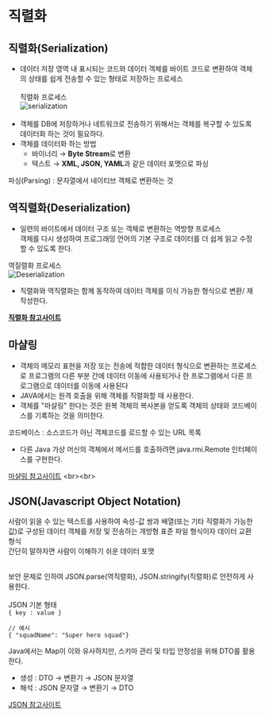 # 직렬화

## 직렬화(Serialization)
- 데이터 저장 영역 내 표시되는 코드와 데이터 객체를 바이트 코드로 변환하여 객체의 상태를 쉽게 전송할 수 있는 형태로 저장하는 프로세스<br><br>
직렬화 프로세스<br>
![serialization](https://hazelcast.com/wp-content/uploads/2021/12/serialization-diagram-800x364-1.png)
<br><br>
- 객체를 DB에 저장하거나 네트워크로 전송하기 위해서는 객체를 복구할 수 있도록 데이터화 하는 것이 필요하다.
- 객체를 데이터화 하는 방법
  - 바이너리 &rarr; **Byte Stream**로 변환
  - 텍스트 &rarr; **XML, JSON, YAML**과 같은 데이터 포맷으로 파싱

 파싱(Parsing) : 문자열에서 네이티브 객체로 변환하는 것<br>

## 역직렬화(Deserialization)
- 일련의 바이트에서 데이터 구조 또는 객체로 변환하는 역방향 프로세스<br>
객체를 다시 생성하여 프로그래밍 언어의 기본 구조로 데이터를 더 쉽게 읽고 수정할 수 있도록 한다.


역질렬화 프로세스<br>
![Deserialization](https://hazelcast.com/wp-content/uploads/2021/12/serialization-deserialization-diagram-800x318-1.png)
<br>

- 직렬화와 역직렬화는 함께 동작하여 데이터 객체를 이식 가능한 형식으로 변환/ 재작성한다.

**[직렬화 참고사이트](https://hazelcast.com/glossary/serialization/)**

## 마샬링
- 객체의 메모리 표현을 저장 또는 전송에 적합한 데이터 형식으로 변환하는 프로세스로 프로그램의 다른 부분 간에 데이터 이동에 사용되거나 한 프로그램에서 다른 프로그램으로 데이터를 이동에 사용된다
- JAVA에서는 원격 호출을 위해 객체를 직렬화할 때 사용한다.
- 객체를 "마샬링" 한다는 것은 원복 객체의 복사본을 얻도록 객체의 상태와 코드베이스를 기록하는 것을 의미한다.<br> 

코드베이스 : 소스코드가 아닌 객체코드를 로드할 수 있는 URL 목록
- 다른 Java 가상 머신의 객체에서 메서드를 호출하려면 java.rmi.Remote 인터페이스를 구현한다.<br>

[마샬링 참고사이트](https://en.wikipedia.org/wiki/Marshalling_(computer_science))
<br><br>

## JSON(Javascript Object Notation)

사람이 읽을 수 있는 텍스트를 사용하여 속성-값 쌍과 배열(또는 기타 직렬화가 가능한 값)로 구성된 데이터 객체를 저장 및 전송하는 개방형 표준 파일 형식이자 데이터 교환 형식<br>
간단히 말하자면 사람이 이해하기 쉬운 데이터 포맷<br><br>

보안 문제로 인하여 JSON.parse(역직렬화), JSON.stringify(직렬화)로 안전하게 사용한다.<br><br>
JSON 기본 형태<br>
`{ key : value }`<br>

```
// 예시 
{ "squadName": "Super hero squad"}
```
Java에서는 Map이 이와 유사하지만, 스키마 관리 및 타입 안정성을 위해 DTO를 활용한다.
- 생성 : DTO &rarr; 변환기 &rarr; JSON 문자열
- 해석 : JSON 문자열 &rarr; 변환기 &rarr; DTO

[JSON 참고사이트](https://en.wikipedia.org/wiki/JSON)